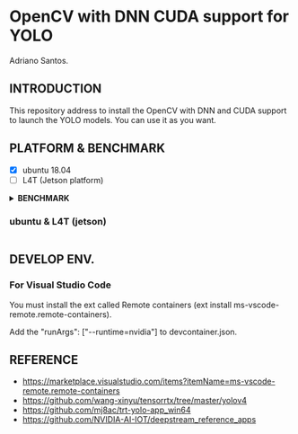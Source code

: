 # OpenCV with DNN CUDA support for YOLO

Adriano Santos.


## INTRODUCTION

This repository address to install the OpenCV with DNN and CUDA support to launch the YOLO models. You can use it as you want.


## PLATFORM & BENCHMARK

- [x] ubuntu 18.04
- [ ] L4T (Jetson platform)

<details><summary><b>BENCHMARK</b></summary>

#### x86 (inference time)

##### C++

|  model  |  size   |  gpu   | fp32/fps | fp16/fps | INT8/fps |
| :-----: | :-----: | :----: | :--: | :--: | :--: |
| yolovV3 | 416x416 | 1080ti | 17ms/58.82  |  8ms/125   | /  |

##### Python

|  model  |  size   |  gpu   | fp32/fps | fp16/fps | INT8/fps |
| :-----: | :-----: | :----: | :--: | :--: | :--: |
| yolovV3 | 416x416 | 1080ti | 17.97ms/55.64  |  9.14ms/109.37   | /  |


#### Jetson NX with Jetpack4.4.1 (inference / detect time)

|      model      |      size      |  gpu   | fp32 | fp16 | INT8 |
| :-------------: | :----: | :--: | :--: | :--: | :--: |
| yolov3 | 416x416 |  |  |    | |

</details>


### ubuntu & L4T (jetson)

```
```
## DEVELOP ENV.

### For Visual Studio Code

You must install the ext called Remote containers (ext install ms-vscode-remote.remote-containers).

Add the "runArgs": ["--runtime=nvidia"] to devcontainer.json.

## REFERENCE

- https://marketplace.visualstudio.com/items?itemName=ms-vscode-remote.remote-containers
- https://github.com/wang-xinyu/tensorrtx/tree/master/yolov4
- https://github.com/mj8ac/trt-yolo-app_win64
- https://github.com/NVIDIA-AI-IOT/deepstream_reference_apps
